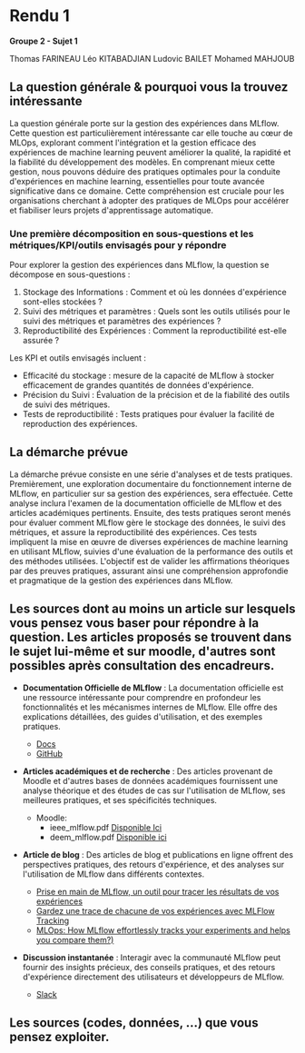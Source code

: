 
# Rendu 1
**Groupe 2 - Sujet 1**

Thomas FARINEAU
Léo KITABADJIAN
Ludovic BAILET
Mohamed MAHJOUB

## La question générale & pourquoi vous la trouvez intéressante
La question générale porte sur la gestion des expériences dans MLflow. Cette question est particulièrement intéressante car elle touche au cœur de MLOps, explorant comment l'intégration et la gestion efficace des expériences de machine learning peuvent améliorer la qualité, la rapidité et la fiabilité du développement des modèles. En comprenant mieux cette gestion, nous pouvons déduire des pratiques optimales pour la conduite d'expériences en machine learning, essentielles pour toute avancée significative dans ce domaine. Cette compréhension est cruciale pour les organisations cherchant à adopter des pratiques de MLOps pour accélérer et fiabiliser leurs projets d'apprentissage automatique.

### Une première décomposition en sous-questions et les métriques/KPI/outils **envisagés** pour y répondre

Pour explorer la gestion des expériences dans MLflow, la question se décompose en sous-questions :

1. Stockage des Informations : Comment et où les données d'expérience sont-elles stockées ?
2. Suivi des métriques et paramètres : Quels sont les outils utilisés pour le suivi des métriques et paramètres des expériences ?
3. Reproductibilité des Expériences : Comment la reproductibilité est-elle assurée ?

Les KPI et outils envisagés incluent :

- Efficacité du stockage : mesure de la capacité de MLflow à stocker efficacement de grandes quantités de données d'expérience.
- Précision du Suivi : Évaluation de la précision et de la fiabilité des outils de suivi des métriques.
- Tests de reproductibilité : Tests pratiques pour évaluer la facilité de reproduction des expériences.

## La démarche prévue
La démarche prévue consiste en une série d'analyses et de tests pratiques. Premièrement, une exploration documentaire du fonctionnement interne de MLflow, en particulier sur sa gestion des expériences, sera effectuée. Cette analyse inclura l'examen de la documentation officielle de MLflow et des articles académiques pertinents. Ensuite, des tests pratiques seront menés pour évaluer comment MLflow gère le stockage des données, le suivi des métriques, et assure la reproductibilité des expériences. Ces tests impliquent la mise en œuvre de diverses expériences de machine learning en utilisant MLflow, suivies d'une évaluation de la performance des outils et des méthodes utilisées. L'objectif est de valider les affirmations théoriques par des preuves pratiques, assurant ainsi une compréhension approfondie et pragmatique de la gestion des expériences dans MLflow.

## Les sources dont au moins un article sur lesquels vous pensez vous baser pour répondre à la question. Les articles proposés se trouvent dans le sujet lui-même et sur moodle, d'autres sont possibles après consultation des encadreurs.

- **Documentation Officielle de MLflow** :  La documentation officielle est une ressource intéressante pour comprendre en profondeur les fonctionnalités et les mécanismes internes de MLflow. Elle offre des explications détaillées, des guides d'utilisation, et des exemples pratiques.
  - [Docs](https://mlflow.org/docs/latest/index.html)
  - [GitHub](https://github.com/mlflow/mlflow)


- **Articles académiques et de recherche** : Des articles provenant de Moodle et d'autres bases de données académiques fournissent une analyse théorique et des études de cas sur l'utilisation de MLflow, ses meilleures pratiques, et ses spécificités techniques.
  - Moodle:
	  - ieee_mlflow.pdf [Disponible Ici](https://people.eecs.berkeley.edu/~matei/papers/2018/ieee_mlflow.pdf)
	  - deem_mlflow.pdf [Disponible ici](https://people.eecs.berkeley.edu/~matei/papers/2020/deem_mlflow.pdf)

- **Article de blog** : Des articles de blog et publications en ligne offrent des perspectives pratiques, des retours d'expérience, et des analyses sur l'utilisation de MLflow dans différents contextes.
	- [Prise en main de MLflow, un outil pour tracer les résultats de vos expériences](https://blog.octo.com/prise-en-main-de-mlflow-un-outil-pour-tracer-les-resultats-de-vos-experiences)
	- [Gardez une trace de chacune de vos expériences avec MLFlow Tracking](https://www.kernix.com/article/gardez-une-trace-de-chacune-de-vos-experiences-avec-mlflow-tracking/)
	- [MLOps: How MLflow effortlessly tracks your experiments and helps you compare them?)](https://medium.com/hub-by-littlebigcode/mlops-how-mlflow-effortlessly-tracks-your-experiments-and-helps-you-compare-them-11da9be1fdb7)

- **Discussion instantanée** : Interagir avec la communauté MLflow peut fournir des insights précieux, des conseils pratiques, et des retours d'expérience directement des utilisateurs et développeurs de MLflow.
	- [Slack](https://go.mlflow.org/slack)

## Les sources (codes, données, ...) que vous pensez exploiter.
